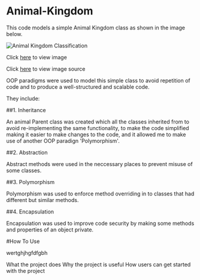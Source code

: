 # Animal-Kingdom
This code models a simple Animal Kingdom class as shown in the image below.

![Animal Kingdom Classification](https://cdn1.byjus.com/wp-content/uploads/2019/04/Animal-Kingdom-Classification-of-Animal-Kingdom.png)

Click [here](https://cdn1.byjus.com/wp-content/uploads/2019/04/Animal-Kingdom-Classification-of-Animal-Kingdom.png) to view image

Click [here](https://byjus.com/biology/animal-kingdom/) to view image source

OOP paradigms were used to model this simple class to avoid repetition of code and to produce a well-structured and scalable code.

They include:

##1. Inheritance

An animal Parent class was created which all the classes inherited from to avoid re-implementing the same functionality, to make the code simplified making it easier to make changes to the code, and it allowed me to make use of another OOP paradign 'Polymorphism'.

##2. Abstraction

Abstract methods were used in the neccessary places to prevent misuse of some classes.

##3. Polymorphism

Polymorphism was used to enforce method overriding in to classes that had different but similar methods.

##4. Encapsulation

Encapsulation was used to improve code security by making some methods and properties of an object private.

#How To Use

wertghjhgfdfgbh

What the project does
Why the project is useful
How users can get started with the project